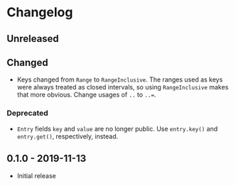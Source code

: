 # Changelog

## Unreleased

## Changed

  * Keys changed from `Range` to `RangeInclusive`. The ranges used as keys were
    always treated as closed intervals, so using `RangeInclusive` makes that
    more obvious. Change usages of `..` to `..=`.

### Deprecated

  * `Entry` fields `key` and `value` are no longer public. Use `entry.key()`
    and `entry.get()`, respectively, instead.

## 0.1.0 - 2019-11-13

  * Initial release
